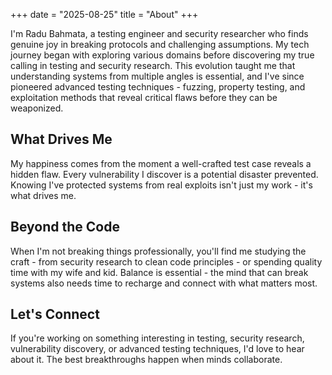 +++
date = "2025-08-25"
title = "About"
+++

I'm Radu Bahmata, a testing engineer and security researcher who finds genuine joy in breaking protocols and challenging assumptions. My tech journey began with exploring various domains before discovering my true calling in testing and security research. This evolution taught me that understanding systems from multiple angles is essential, and I've since pioneered advanced testing techniques - fuzzing, property testing, and exploitation methods that reveal critical flaws before they can be weaponized.

## What Drives Me

My happiness comes from the moment a well-crafted test case reveals a hidden flaw. Every vulnerability I discover is a potential disaster prevented. Knowing I've protected systems from real exploits isn't just my work - it's what drives me.

## Beyond the Code

When I'm not breaking things professionally, you'll find me studying the craft - from security research to clean code principles - or spending quality time with my wife and kid. Balance is essential - the mind that can break systems also needs time to recharge and connect with what matters most.

## Let's Connect

If you're working on something interesting in testing, security research, vulnerability discovery, or advanced testing techniques, I'd love to hear about it. The best breakthroughs happen when minds collaborate.
